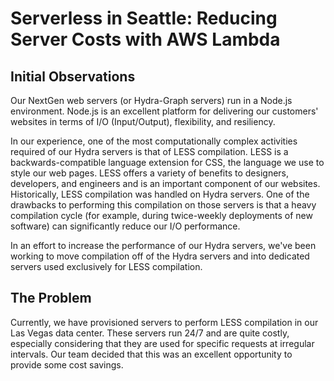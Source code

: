 # Serverless in Seattle: Reducing Server Costs with AWS Lambda

## Initial Observations

Our NextGen web servers (or Hydra-Graph servers) run in a Node.js environment. Node.js is an excellent platform for delivering our customers' websites in terms of I/O (Input/Output), flexibility, and resiliency.

In our experience, one of the most computationally complex activities required of our Hydra servers is that of LESS compilation. LESS is a backwards-compatible language extension for CSS, the language we use to style our web pages. LESS offers a variety of benefits to designers, developers, and engineers and is an important component of our websites. Historically, LESS compilation was handled on Hydra servers. One of the drawbacks to performing this compilation on those servers is that a heavy compilation cycle (for example, during twice-weekly deployments of new software) can significantly reduce our I/O performance.

In an effort to increase the performance of our Hydra servers, we've been working to move compilation off of the Hydra servers and into dedicated servers used exclusively for LESS compilation.

## The Problem

Currently, we have provisioned servers to perform LESS compilation in our Las Vegas data center. These servers run 24/7 and are quite costly, especially considering that they are used for specific requests at irregular intervals. Our team decided that this was an excellent opportunity to provide some cost savings.

